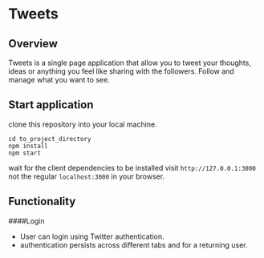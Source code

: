 # Tweets

## Overview

Tweets is a single page application that allow you to tweet your thoughts, ideas or anything you feel like sharing with the followers. Follow and manage what you want to see.

## Start application

clone this repository into your local machine.
```
cd to_project_directory
npm install
npm start

```
wait for the client dependencies to be installed
visit `http://127.0.0.1:3000` not the regular `localhost:3000` in your browser.

## Functionality

####Login

* User can login using Twitter authentication.
* authentication persists across different tabs and for a returning user.
